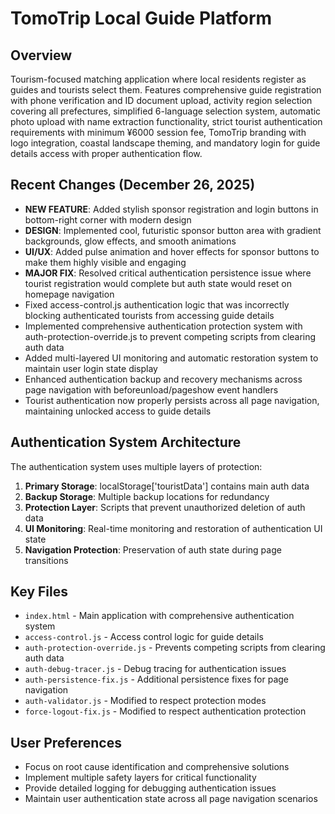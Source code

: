 # TomoTrip Local Guide Platform

## Overview
Tourism-focused matching application where local residents register as guides and tourists select them. Features comprehensive guide registration with phone verification and ID document upload, activity region selection covering all prefectures, simplified 6-language selection system, automatic photo upload with name extraction functionality, strict tourist authentication requirements with minimum ¥6000 session fee, TomoTrip branding with logo integration, coastal landscape theming, and mandatory login for guide details access with proper authentication flow.

## Recent Changes (December 26, 2025)
- **NEW FEATURE**: Added stylish sponsor registration and login buttons in bottom-right corner with modern design
- **DESIGN**: Implemented cool, futuristic sponsor button area with gradient backgrounds, glow effects, and smooth animations
- **UI/UX**: Added pulse animation and hover effects for sponsor buttons to make them highly visible and engaging
- **MAJOR FIX**: Resolved critical authentication persistence issue where tourist registration would complete but auth state would reset on homepage navigation
- Fixed access-control.js authentication logic that was incorrectly blocking authenticated tourists from accessing guide details  
- Implemented comprehensive authentication protection system with auth-protection-override.js to prevent competing scripts from clearing auth data
- Added multi-layered UI monitoring and automatic restoration system to maintain user login state display
- Enhanced authentication backup and recovery mechanisms across page navigation with beforeunload/pageshow event handlers
- Tourist authentication now properly persists across all page navigation, maintaining unlocked access to guide details

## Authentication System Architecture
The authentication system uses multiple layers of protection:

1. **Primary Storage**: localStorage['touristData'] contains main auth data
2. **Backup Storage**: Multiple backup locations for redundancy
3. **Protection Layer**: Scripts that prevent unauthorized deletion of auth data
4. **UI Monitoring**: Real-time monitoring and restoration of authentication UI state
5. **Navigation Protection**: Preservation of auth state during page transitions

## Key Files
- `index.html` - Main application with comprehensive authentication system
- `access-control.js` - Access control logic for guide details
- `auth-protection-override.js` - Prevents competing scripts from clearing auth data
- `auth-debug-tracer.js` - Debug tracing for authentication issues
- `auth-persistence-fix.js` - Additional persistence fixes for page navigation
- `auth-validator.js` - Modified to respect protection modes
- `force-logout-fix.js` - Modified to respect authentication protection

## User Preferences
- Focus on root cause identification and comprehensive solutions
- Implement multiple safety layers for critical functionality
- Provide detailed logging for debugging authentication issues
- Maintain user authentication state across all page navigation scenarios